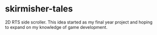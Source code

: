 # skirmisher-tales
2D RTS side scroller. This idea started as my final year project and hoping to expand on my knowledge of game development.
